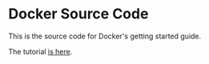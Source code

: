 # Docker Source Code

This is the source code for Docker's getting started guide.

The tutorial [is here](https://docs.docker.com/get-started/).